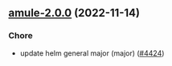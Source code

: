 

## [amule-2.0.0](https://github.com/truecharts/charts/compare/amule-1.0.4...amule-2.0.0) (2022-11-14)

### Chore

- update helm general major (major) ([#4424](https://github.com/truecharts/charts/issues/4424))
  
  